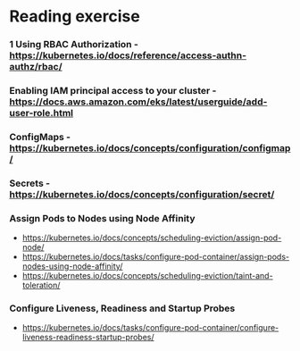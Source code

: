 # Reading exercise

### 1 Using RBAC Authorization - https://kubernetes.io/docs/reference/access-authn-authz/rbac/


### Enabling IAM principal access to your cluster - https://docs.aws.amazon.com/eks/latest/userguide/add-user-role.html


### ConfigMaps - https://kubernetes.io/docs/concepts/configuration/configmap/


### Secrets - https://kubernetes.io/docs/concepts/configuration/secret/


### Assign Pods to Nodes using Node Affinity

* https://kubernetes.io/docs/concepts/scheduling-eviction/assign-pod-node/
* https://kubernetes.io/docs/tasks/configure-pod-container/assign-pods-nodes-using-node-affinity/
* https://kubernetes.io/docs/concepts/scheduling-eviction/taint-and-toleration/

### Configure Liveness, Readiness and Startup Probes
* https://kubernetes.io/docs/tasks/configure-pod-container/configure-liveness-readiness-startup-probes/
